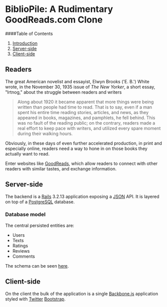 # BiblioPile: A Rudimentary GoodReads.com Clone

####Table of Contents

1. [Introduction](#readers)
2. [Server-side](#server-side)
3. [Client-side](#client-side)


## Readers

The great American novelist and essayist, Elwyn Brooks ('E. B.') White wrote, in
the November 30, 1935 issue of _The New Yorker_, a short essay, "Irtnog," about the struggle
between readers and writers

> Along about 1920 it became apparent that more things were being written than
> people had time to read.  That is to say, even if a man spent his entire time
> reading stories, articles, and news, as they appeared in books, magazines, and
> pamphlets, he fell behind.  This was no fault of the reading public; on the
> contrary, readers made a real effort to keep pace with writers, and utilized
> every spare moment during their walking hours.

Obviously, in these days of even further accelerated production, in print and especially online, readers need a way to hone in on those books they actually want to read.

Enter websites like [GoodReads](https://www.goodreads.com/), which allow readers to connect with other readers with similar tastes, and exchange information.


## Server-side

The backend is a [Rails](http://rubyonrails.org/) 3.2.13 application exposing a
[JSON](http://www.json.org/) API. It is layered on top of a [PostgreSQL](http://www.postgresql.org/)
database.


### Database model

The central persisted entities are:

* Users
* Texts
* Ratings
* Reviews
* Comments

The schema can be seen [here](https://github.com/imurchie/super-reads/blob/master/db/schema.rb).


## Client-side

On the client the bulk of the application is a single [Backbone.js](http://backbonejs.org/)
application styled with [Twitter](http://www.twitter.com/) [Bootstrap](http://getbootstrap.com/).
